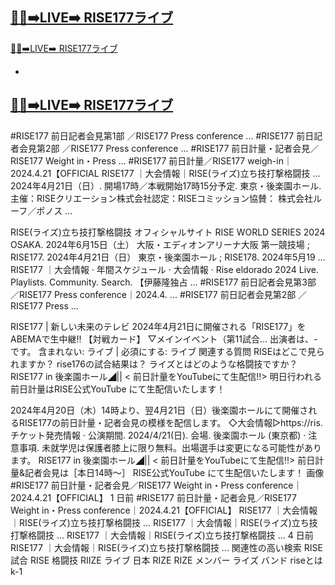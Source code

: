 [🔴✅➡️LIVE➡️ RISE177ライブ](https://worldsportshd.com/jp-boxing2/)
-

[🔴✅➡️LIVE➡️ RISE177ライブ](https://worldsportshd.com/jp-boxing2/)

-

[🔴✅➡️LIVE➡️ RISE177ライブ](https://worldsportshd.com/jp-boxing2/)
-




#RISE177 前日記者会見第1部 ／RISE177 Press conference ...
#RISE177 前日記者会見第2部 ／RISE177 Press conference ...
#RISE177 前日計量・記者会見／RISE177 Weight in・Press ...
#RISE177 前日計量／RISE177 weigh-in｜2024.4.21【OFFICIAL
RISE177 ｜大会情報｜RISE(ライズ)立ち技打撃格闘技 ...
2024年4月21日（日）. 開場17時／本戦開始17時15分予定. 東京・後楽園ホール. 主催：RISEクリエーション株式会社認定：RISEコミッション協賛： 株式会社ルーフ／ポノス ...

RISE(ライズ)立ち技打撃格闘技 オフィシャルサイト
RISE WORLD SERIES 2024 OSAKA. 2024年6月15日（土） 大阪・エディオンアリーナ大阪 第一競技場 ; RISE177. 2024年4月21日（日） 東京・後楽園ホール ; RISE178. 2024年5月19 ...
‎RISE177 ｜大会情報 · ‎年間スケジュール · ‎大会情報 · ‎Rise eldorado 2024
Live. Playlists. Community. Search. 【伊藤隆独占 ... #RISE177 前日記者会見第3部 ／RISE177 Press conference｜2024.4. ... #RISE177 前日記者会見第2部 ／RISE177 Press ...

RISE177 | 新しい未来のテレビ
2024年4月21日に開催される「RISE177」をABEMAで生中継!! 【対戦カード】 ▽メインイベント（第11試合… 出演者は、-です。
含まれない: ライブ ‎| 必須にする: ライブ
関連する質問
RISEはどこで見られますか？
rise176の試合結果は？
ライズとはどのような格闘技ですか？
RISE177 in 後楽園ホール◢|| < 前日計量をYouTubeにて生配信‼> 明日行われる前日計量はRISE公式YouTube にて生配信いたします！

2024年4月20日（木）14時より、翌4月21日（日）後楽園ホールにて開催されるRISE177の前日計量・記者会見の模様を配信します。 ◇大会情報▷https://ris.
チケット発売情報 · 公演期間. 2024/4/21(日). 会場. 後楽園ホール (東京都) · 注意事項. 未就学児は保護者膝上に限り無料。出場選手は変更になる可能性があります。 
RISE177 in 後楽園ホール◢|| < 前日計量をYouTubeにて生配信‼> 前日計量&記者会見は［本日14時～］ RISE公式YouTube にて生配信いたします！
画像
#RISE177 前日計量・記者会見／RISE177 Weight in・Press conference｜2024.4.21【OFFICIAL】
1 日前
#RISE177 前日計量・記者会見／RISE177 Weight in・Press conference｜2024.4.21【OFFICIAL】
RISE177 ｜大会情報｜RISE(ライズ)立ち技打撃格闘技 ...
RISE177 ｜大会情報｜RISE(ライズ)立ち技打撃格闘技 ...
RISE177 ｜大会情報｜RISE(ライズ)立ち技打撃格闘技 ...
4 日前
RISE177 ｜大会情報｜RISE(ライズ)立ち技打撃格闘技 ...
関連性の高い検索
RISE 試合
RISE 格闘技
RIIZE ライブ 日本
RIZE
RIZE メンバー
ライズ バンド
riseとは
k-1

